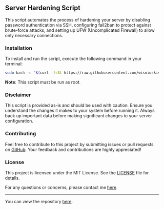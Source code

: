 ## Server Hardening Script

This script automates the process of hardening your server by disabling password authentication via SSH, configuring fail2ban to protect against brute-force attacks, and setting up UFW (Uncomplicated Firewall) to allow only necessary connections.

### Installation

To install and run the script, execute the following command in your terminal:

```bash
sudo bash -c "$(curl -fsSL https://raw.githubusercontent.com/wisnioskis/server-hardening.sh/main/setup.sh)"
```

**Note:** This script must be run as root.

### Disclaimer

This script is provided as-is and should be used with caution. Ensure you understand the changes it makes to your system before running it. Always back up important data before making significant changes to your server configuration.

### Contributing

Feel free to contribute to this project by submitting issues or pull requests on [GitHub](https://github.com/wisnioskis/server-hardening.sh). Your feedback and contributions are highly appreciated!

### License

This project is licensed under the MIT License. See the [LICENSE](LICENSE) file for details.

For any questions or concerns, please contact me [here](https://l3pr.org/card).

---
You can view the repository [here](https://github.com/wisnioskis/server-hardening.sh).
